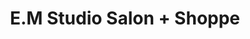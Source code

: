 ---
title: "E.M Studio Salon + Shoppe"
url: /brownsburg/e-m-studio-salon-shoppe/
shop: hairdresser
---